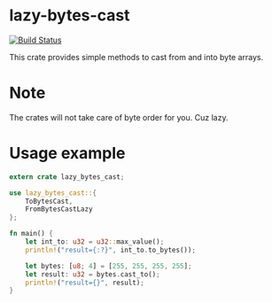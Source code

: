 lazy-bytes-cast
==============

[![Build Status](https://travis-ci.org/DoumanAsh/lazy-bytes-cast.svg?branch=master)](https://travis-ci.org/DoumanAsh/lazy-bytes-cast)

This crate provides simple methods to cast from and into byte arrays.

# Note

The crates will not take care of byte order for you. Cuz lazy.

# Usage example

```rust
extern crate lazy_bytes_cast;

use lazy_bytes_cast::{
    ToBytesCast,
    FromBytesCastLazy
};

fn main() {
    let int_to: u32 = u32::max_value();
    println!("result={:?}", int_to.to_bytes());

    let bytes: [u8; 4] = [255, 255, 255, 255];
    let result: u32 = bytes.cast_to();
    println!("result={}", result);
}
```

